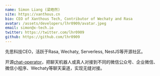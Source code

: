 ```yaml
---
name: Simon Liang (梁皓然)
site: https://xanthous.cn
bio: CEO of Xanthous Tech, Contributor of Wechaty and Rasa
avatar: /assets/developers/lhr0909/avatar.jpeg
email: simon@x-tech.io
twitter: https://twitter.com/lhr0909
github: https://github.com/lhr0909
---
```


先思科技CEO，活跃于Rasa, Wechaty, Serverless, NestJS等开源社区。

开源[chat-operator](https://github.com/xanthous-tech/chat-operator)，把聊天机器人或真人对接到不同的微信公众号、企业微信、微信小程序、Wechaty等聊天渠道，实现无缝对接。
